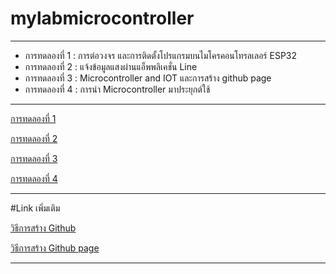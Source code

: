 # mylabmicrocontroller
---------------------------------------

- การทดลองที่ 1 : การต่อวงจร และการติดตั้งโปรแกรมบนไมโครคอนโทรลเลอร์ ESP32
- การทดลองที่ 2 : แจ้งข้อมูลแสงผ่านแอ็พพลิเคชั่น Line
- การทดลองที่ 3 : Microcontroller and IOT และการสร้าง github page
- การทดลองที่ 4 : การนำ Microcontroller มาประยุกต์ใช้

----------------------------------------

[การทดลองที่ 1](https://drive.google.com/drive/folders/1M6wH_faGwm48FgHPeKraLElWZtg3pOBS)

[การทดลองที่ 2](https://drive.google.com/drive/folders/1M6wH_faGwm48FgHPeKraLElWZtg3pOBS)

[การทดลองที่ 3](https://drive.google.com/drive/folders/1M6wH_faGwm48FgHPeKraLElWZtg3pOBS)

[การทดลองที่ 4](https://www.youtube.com/watch?v=MH9uEMswvnM)

--------------------------------------------
#Link เพิ่มเติม

[วิธีการสร้าง Github]( https://www.youtube.com/watch?v=_bOYz2rE7yE)

[วิธีการสร้าง Github page](https://youtu.be/_Mw-nz7t_PU)

--------------------------------------------




